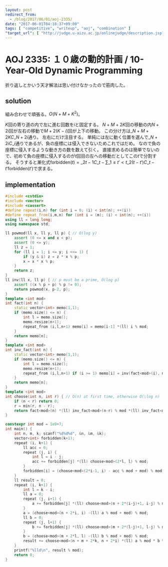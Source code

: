 ```yaml
---
layout: post
redirect_from:
  - /blog/2017/06/01/aoj-2335/
date: "2017-06-01T04:18:37+09:00"
tags: [ "competitive", "writeup", "aoj", "combination" ]
"target_url": [ "http://judge.u-aizu.ac.jp/onlinejudge/description.jsp?id=2335" ]
---
```


# AOJ 2335: １０歳の動的計画 / 10-Year-Old Dynamic Programming

折り返しとかいう天才解法は思い付けなかったので筋肉した。

## solution

組み合わせで頑張る。$O(N+M+K^2)$。

$K$回の寄り道の内で左に進む回数を$i$と固定する。
$N+M+2K$回の移動の内$N+2i$回が左右の移動で$M+2(K-i)$回が上下の移動。
この分け方は${}\_{N+M+2K}C\_{N+2i}$通り。
左右にだけ注目する。
単純には左に動く位置を選んで${}\_{N+2i}C\_i$通りであるが、負の座標には侵入できないためこれではだめ。
なので負の座標に侵入するような動き方の数を数えて引く。
直接求めるのは簡単でないので、初めて負の座標に侵入するのが$t$回目の左への移動だとしてこの$t$で分割する。
そうすると漸化式$\mathrm{forbidden}(t) = {}\_{2t-1}C\_t - \sum\_{1 \le t' \lt t} {}\_{2(t-t')}C\_{t-t'} \mathrm{forbidden}(t')$で求まる。

## implementation

``` c++
#include <cstdio>
#include <vector>
#include <cassert>
#define repeat(i,n) for (int i = 0; (i) < int(n); ++(i))
#define repeat_from(i,m,n) for (int i = (m); (i) < int(n); ++(i))
using ll = long long;
using namespace std;

ll powmod(ll x, ll y, ll p) { // O(log y)
    assert (0 <= x and x < p);
    assert (0 <= y);
    ll z = 1;
    for (ll i = 1; i <= y; i <<= 1) {
        if (y & i) z = z * x % p;
        x = x * x % p;
    }
    return z;
}
ll inv(ll x, ll p) { // p must be a prime, O(log p)
    assert ((x % p + p) % p != 0);
    return powmod(x, p-2, p);
}
template <int mod>
int fact(int n) {
    static vector<int> memo(1,1);
    if (memo.size() <= n) {
        int l = memo.size();
        memo.resize(n+1);
        repeat_from (i,l,n+1) memo[i] = memo[i-1] *(ll) i % mod;
    }
    return memo[n];
}
template <int mod>
int inv_fact(int n) {
    static vector<int> memo(1,1);
    if (memo.size() <= n) {
        int l = memo.size();
        memo.resize(n+1);
        repeat_from (i,l,n+1) if (i >= 1) memo[i] = inv(fact<mod>(i), mod);
    }
    return memo[n];
}
template <int mod>
int choose(int n, int r) { // O(n) at first time, otherwise O(\log n)
    if (n < r) return 0;
    r = min(r, n - r);
    return fact<mod>(n) *(ll) inv_fact<mod>(n-r) % mod *(ll) inv_fact<mod>(r) % mod;
}

constexpr int mod = 1e9+7;
int main() {
    int n, m, k; scanf("%d%d%d", &n, &m, &k);
    vector<int> forbidden(k+1);
    repeat (i, k+1) {
        ll acc = 0;
        repeat (j, i) {
            int l = i - j;
            acc += forbidden[j] *(ll) choose<mod>(2*l, l) % mod;
        }
        forbidden[i] = (choose<mod>(2*i-1, i) - acc % mod + mod) % mod;
    }
    ll result = 0;
    repeat (i, k+1) {
        int l = k - i;
        ll a = 0;
        repeat (j, i+1) {
            a += forbidden[j] *(ll) choose<mod>(n + 2*(i-j)+1, i-j) % mod;
        }
        a = (choose<mod>(n + 2*i, i) -(ll) a % mod + mod) % mod;
        ll b = 0;
        repeat (j, l+1) {
            b += forbidden[j] *(ll) choose<mod>(m + 2*(l-j)+1, l-j) % mod;
        }
        b = (choose<mod>(m + 2*l, l) -(ll) b % mod + mod) % mod;
        result += choose<mod>(n + m + 2*k, n + 2*i) *(ll) a % mod * b % mod;
    }
    printf("%lld\n", result % mod);
    return 0;
}
```
